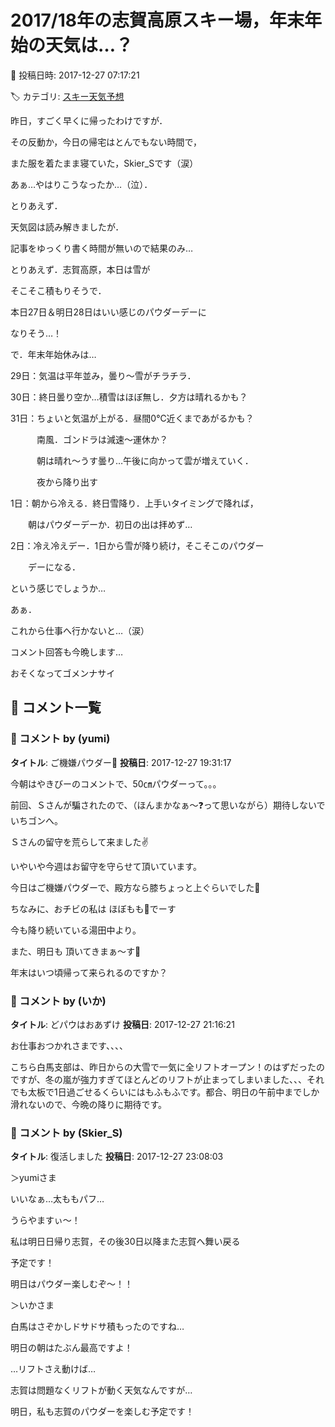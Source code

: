 # 2017/18年の志賀高原スキー場，年末年始の天気は…？

📅 投稿日時: 2017-12-27 07:17:21

🏷️ カテゴリ: [スキー天気予想](c6554f5c3c106093b511a8daae23757e8.md)

昨日，すごく早くに帰ったわけですが．


その反動か，今日の帰宅はとんでもない時間で，


また服を着たまま寝ていた，Skier_Sです（涙）





あぁ…やはりこうなったか…（泣）．





とりあえず．


天気図は読み解きましたが．


記事をゆっくり書く時間が無いので結果のみ…





とりあえず．志賀高原，本日は雪が


そこそこ積もりそうで．


本日27日＆明日28日はいい感じのパウダーデーに


なりそう…！





で．年末年始休みは…


29日：気温は平年並み，曇り～雪がチラチラ．


30日：終日曇り空か…積雪はほぼ無し．夕方は晴れるかも？


31日：ちょいと気温が上がる．昼間0℃近くまであがるかも？


　　　南風．ゴンドラは減速～運休か？


　　　朝は晴れ～うす曇り…午後に向かって雲が増えていく．


　　　夜から降り出す


1日：朝から冷える．終日雪降り．上手いタイミングで降れば，


　　朝はパウダーデーか．初日の出は拝めず…


2日：冷え冷えデー．1日から雪が降り続け，そこそこのパウダー


　　デーになる．





という感じでしょうか…





あぁ．


これから仕事へ行かないと…（涙）





コメント回答も今晩します…


おそくなってゴメンナサイ

## 💬 コメント一覧

### 💬 コメント by (yumi)
**タイトル**: ご機嫌パウダー🎵
**投稿日**: 2017-12-27 19:31:17

今朝はやきびーのコメントで、50㎝パウダーって。。。

前回、Ｓさんが騙されたので、（ほんまかなぁ～❓って思いながら）期待しないでいちゴンへ。



Ｓさんの留守を荒らして来ました✌️

いやいや今週はお留守を守らせて頂いています。



今日はご機嫌パウダーで、殿方なら膝ちょっと上ぐらいでした🎵

ちなみに、おチビの私は ほぼもも🍑でーす



今も降り続いている湯田中より。

また、明日も 頂いてきまぁ～す🎵



年末はいつ頃帰って来られるのですか？

### 💬 コメント by (いか)
**タイトル**: どパウはおあずけ
**投稿日**: 2017-12-27 21:16:21

お仕事おつかれさまです、、、、



こちら白馬支部は、昨日からの大雪で一気に全リフトオープン！のはずだったのですが、冬の嵐が強力すぎてほとんどのリフトが止まってしまいました、、、それでも太板で1日過ごせるくらいにはもふもふです。都合、明日の午前中までしか滑れないので、今晩の降りに期待です。

### 💬 コメント by (Skier_S)
**タイトル**: 復活しました
**投稿日**: 2017-12-27 23:08:03

＞yumiさま

いいなぁ…太ももパフ…

うらやますぃ～！

私は明日日帰り志賀，その後30日以降また志賀へ舞い戻る

予定です！

明日はパウダー楽しむぞ～！！



＞いかさま

白馬はさぞかしドサドサ積もったのですね…

明日の朝はたぶん最高ですよ！

…リフトさえ動けば…

志賀は問題なくリフトが動く天気なんですが…



明日，私も志賀のパウダーを楽しむ予定です！


